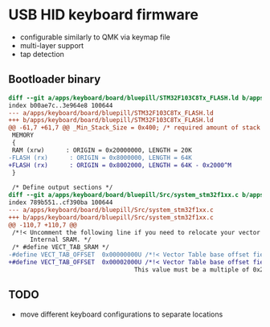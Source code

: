 USB HID keyboard firmware
=========================

 - configurable similarly to QMK via keymap file
 - multi-layer support
 - tap detection


Bootloader binary
-----------------

```diff
diff --git a/apps/keyboard/board/bluepill/STM32F103C8Tx_FLASH.ld b/apps/keyboard/board/bluepill/STM32F103C8Tx_FLASH.ld
index b00ae7c..3e964e8 100644
--- a/apps/keyboard/board/bluepill/STM32F103C8Tx_FLASH.ld
+++ b/apps/keyboard/board/bluepill/STM32F103C8Tx_FLASH.ld
@@ -61,7 +61,7 @@ _Min_Stack_Size = 0x400; /* required amount of stack */
 MEMORY
 {
 RAM (xrw)      : ORIGIN = 0x20000000, LENGTH = 20K
-FLASH (rx)      : ORIGIN = 0x8000000, LENGTH = 64K
+FLASH (rx)      : ORIGIN = 0x8002000, LENGTH = 64K - 0x2000^M
 }
 
 /* Define output sections */
diff --git a/apps/keyboard/board/bluepill/Src/system_stm32f1xx.c b/apps/keyboard/board/bluepill/Src/system_stm32f1xx.c
index 789b551..cf390ba 100644
--- a/apps/keyboard/board/bluepill/Src/system_stm32f1xx.c
+++ b/apps/keyboard/board/bluepill/Src/system_stm32f1xx.c
@@ -110,7 +110,7 @@
 /*!< Uncomment the following line if you need to relocate your vector Table in
      Internal SRAM. */ 
 /* #define VECT_TAB_SRAM */
-#define VECT_TAB_OFFSET  0x00000000U /*!< Vector Table base offset field. 
+#define VECT_TAB_OFFSET  0x00002000U /*!< Vector Table base offset field. ^M
                                   This value must be a multiple of 0x200. */
```

TODO
----

 - move different keyboard configurations to separate locations


